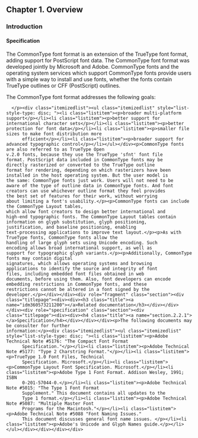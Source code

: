 <div xmlns="http://www.w3.org/1999/xhtml" class="chapter"><div class="titlepage"><div><div><h2 class="title"><a name="chapter.overview"></a>Chapter 1. Overview</h2></div></div></div><div role="fragment" class="section"><div class="titlepage"><div><div><h3 class="title"><a name="idm360573219584"></a>Introduction</h3></div></div></div><div role="specification" class="section"><div class="titlepage"><div><div><h4 class="title"><a name="section.2.1.1"></a>Specification</h4></div></div></div><p>The CommonType font format is an extension of the TrueType
	font format, adding support for PostScript font data. The
	CommonType font format was developed jointly by Microsoft and
	Adobe. CommonType fonts and the operating system services which
	support CommonType fonts provide users with a simple way to
	install and use fonts, whether the fonts contain TrueType
	outlines or CFF (PostScript) outlines.</p><p>The CommonType font format addresses the following goals:

	  </p><div class="itemizedlist"><ul class="itemizedlist" style="list-style-type: disc; "><li class="listitem"><p>broader multi-platform support</p></li><li class="listitem"><p>better support for international character sets</p></li><li class="listitem"><p>better protection for font data</p></li><li class="listitem"><p>smaller file sizes to make font distribution more
	      efficient</p></li><li class="listitem"><p>broader support for advanced typographic control</p></li></ul></div><p>CommonType fonts are also referred to as TrueType Open
	v.2.0 fonts, because they use the TrueType 'sfnt' font file
	format. PostScript data included in CommonType fonts may be
	directly rasterized or converted to the TrueType outline
	format for rendering, depending on which rasterizers have been
	installed in the host operating system. But the user model is
	the same: CommonType fonts just work. Users will not need to be
	aware of the type of outline data in CommonType fonts. And font
	creators can use whichever outline format they feel provides
	the best set of features for their work, without worrying
	about limiting a font's usability.</p><p>CommonType fonts can include the CommonType Layout tables,
	which allow font creators to design better international and
	high-end typographic fonts. The CommonType Layout tables contain
	information on glyph substitution, glyph positioning,
	justification, and baseline positioning, enabling
	text-processing applications to improve text layout.</p><p>As with TrueType fonts, CommonType fonts allow the
	handling of large glyph sets using Unicode encoding. Such
	encoding allows broad international support, as well as
	support for typographic glyph variants.</p><p>Additionally, CommonType fonts may contain digital
	signatures, which allows operating systems and browsing
	applications to identify the source and integrity of font
	files, including embedded font files obtained in web
	documents, before using them. Also, font developers can encode
	embedding restrictions in CommonType fonts, and these
	restrictions cannot be altered in a font signed by the
	developer.</p></div></div><div role="fragment" class="section"><div class="titlepage"><div><div><h3 class="title"><a name="idm360573211200"></a>Related documentation</h3></div></div></div><div role="specification" class="section"><div class="titlepage"><div><div><h4 class="title"><a name="section.2.2.1"></a>Specification</h4></div></div></div><p>The following documents may be consulter for further
	information:</p><div class="itemizedlist"><ul class="itemizedlist" style="list-style-type: disc; "><li class="listitem"><p>Adobe Technical Note #5176: "The Compact Font Format
	      Specification."</p></li><li class="listitem"><p>Adobe Technical Note #5177: "Type 2 Charstring Format."</p></li><li class="listitem"><p>TrueType 1.0 Font Files, Technical
	      Specification. Microsoft.</p></li><li class="listitem"><p>CommonType Layout Font Specification. Microsoft.</p></li><li class="listitem"><p>Adobe Type 1 Font Format. Addison Wesley, 1991; ISBN
	      0-201-57044-0.</p></li><li class="listitem"><p>Adobe Technical Note #5015: "The Type 1 Font Format
	      Supplement." This document contains all updates to the
	      Type 1 format.</p></li><li class="listitem"><p>Adobe Technical Note #5087: "Multiple Master Font
	      Programs for the Macintosh."</p></li><li class="listitem"><p>Adobe Technical Note #5088 "Font Naming Issues."
	      This document discusses general font name issues. </p></li><li class="listitem"><p>Adobe's Unicode and Glyph Names guide.</p></li></ul></div></div></div></div>